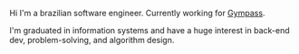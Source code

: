Hi I'm a brazilian software engineer. Currently working for [Gympass](https://gympass.com/).

I'm graduated in information systems  and have a huge interest in back-end dev, problem-solving, and algorithm design.
